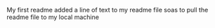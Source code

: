 My first readme
added a line of text to my readme file soas to pull the readme file to my local machine 
